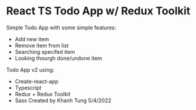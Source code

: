 # React TS Todo App w/ Redux Toolkit

Simple Todo App with some simple features:
+ Add new item 
+ Remove item from list
+ Searching specifed item 
+ Looking thourgh done/undone item

Todo App v2 using:
+ Create-react-app
+ Typescript
+ Redux + Redux Toolkit
+ Sass
Created by Khanh Tung 5/4/2022
